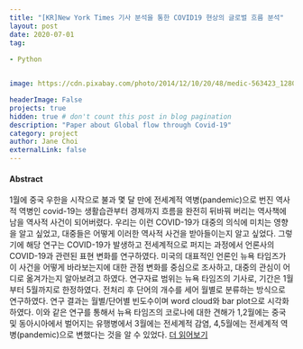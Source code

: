```yaml
---
title: "[KR]New York Times 기사 분석을 통한 COVID19 현상의 글로벌 흐름 분석"
layout: post
date: 2020-07-01 
tag: 
 
- Python


image: https://cdn.pixabay.com/photo/2014/12/10/20/48/medic-563423_1280.jpg

headerImage: False 
projects: true
hidden: true # don't count this post in blog pagination
description: "Paper about Global flow through Covid-19" 
category: project
author: Jane Choi 
externalLink: false  
---
```


#### Abstract
1월에 중국 우한을 시작으로 불과 몇 달 만에 전세계적 역병(pandemic)으로 번진 역사적 역병인 covid-19는 생활습관부터 경제까지 흐름을 완전히 뒤바꿔 버리는 역사책에 남을 역사적 사건이 되어버렸다. 우리는 이런 COVID-19가 대중의 의식에 미치는 영향을 알고 싶었고, 대중들은 어떻게
이러한 역사적 사건을 받아들이는지 알고 싶었다. 그렇기에 해당 연구는 COVID-19가 발생하고 전세계적으로 퍼지는 과정에서 언론사의 COVID-19과 관련된 표현 변화를 연구하였다. 미국의 대표적인 언론인 뉴욕 타임즈가 이 사건을 어떻게 바라보는지에 대한 관점 변화를 중심으로 조사하고, 대중의 관심이 어디로 옮겨가는지 알아보려고 하였다. 연구자료 범위는 뉴욕 타임즈의 기사로, 기간은 1월부터 5월까지로 한정하였다. 전처리 후 단어의
개수를 세어 월별로 분류하는 방식으로 연구하였다. 연구 결과는 월별/단어별 빈도수이며 word cloud와 bar plot으로 시각화 하였다. 이와 같은 연구를 통해서 뉴욕 타임즈의 코로나에 대한 견해가 1,2월에는 중국 및 동아시아에서 벌어지는 유행병에서 3월에는 전세계적 감염, 4,5월에는
전세계적 역병(pandemic)으로 변했다는 것을 알 수 있었다. [더 읽어보기](https://github.com/jaeyoung-jane-choi/papers/blob/main/Big-data-analysis-final.pdf)


